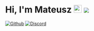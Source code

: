 # Hi, I'm Mateusz <img src="https://media.giphy.com/media/hvRJCLFzcasrR4ia7z/giphy.gif" width="25px"> ![](https://visitor-badge.glitch.me/badge?page_id=mateuszlipowskipl.mateuszlipowskipl)

[![Github](https://img.shields.io/static/v1?label=&message=Github&color=black&style=flat&logo=github)](https://github.com/mateuszlipowskipl)
[![Discord](https://img.shields.io/static/v1?label=Discord&labelColor=6E85D3&message=Coffeerek-HQ#0621&color=555555&style=flat&logo=discord&logoColor=white)](https://discord.gg/YPp4MXAGvy)
